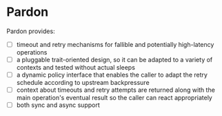 # Pardon

Pardon provides:

- [ ] timeout and retry mechanisms for fallible and potentially high-latency operations
- [ ] a pluggable trait-oriented design, so it can be adapted to a variety of contexts and tested without actual sleeps
- [ ] a dynamic policy interface that enables the caller to adapt the retry schedule according to upstream backpressure
- [ ] context about timeouts and retry attempts are returned along with the main operation's eventual result so the caller can react appropriately
- [ ] both sync and async support
